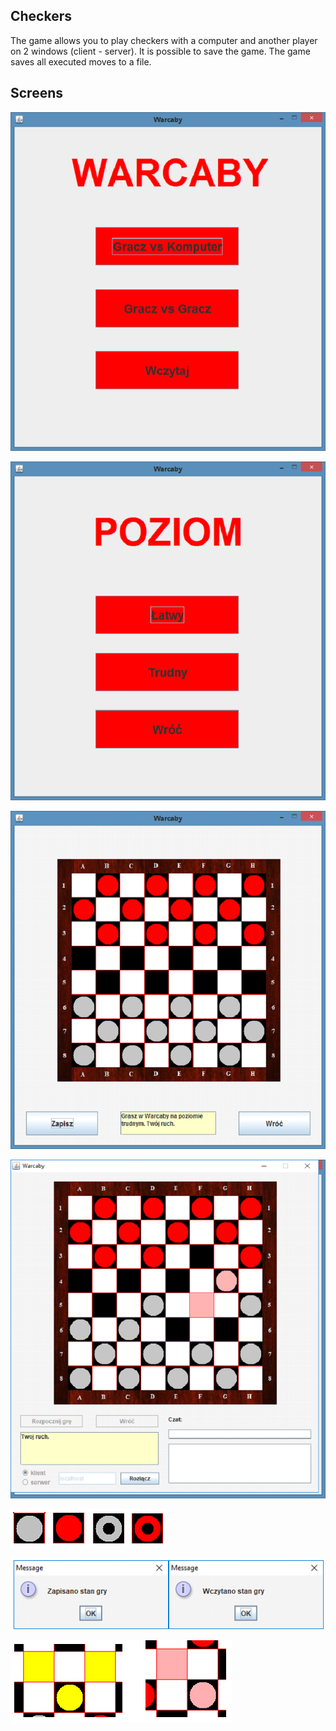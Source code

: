 Checkers
---------------------------------------------
The game allows you to play checkers with a computer and another player on 2 
windows (client - server). It is possible to save the game. The game saves all 
executed moves to a file.

Screens
---------------------------------------------

![alt text](https://github.com/danielb110795/Checkers/blob/master/screenTest/1.png "Screen 1")

![alt text](https://github.com/danielb110795/Checkers/blob/master/screenTest/3.png "Screen 2")

![alt text](https://github.com/danielb110795/Checkers/blob/master/screenTest/4.png "Screen 3")

![alt text](https://github.com/danielb110795/Checkers/blob/master/screenTest/2.png "Screen 4")

![alt text](https://github.com/danielb110795/Checkers/blob/master/screenTest/5.png "Screen 5")

![alt text](https://github.com/danielb110795/Checkers/blob/master/screenTest/6.png "Screen 6")

![alt text](https://github.com/danielb110795/Checkers/blob/master/screenTest/7.png "Screen 7")
